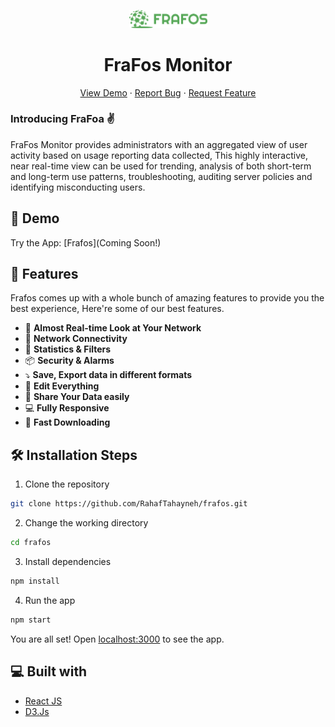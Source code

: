 <p align="center">
  <a href="https://www.frafos.com/">
    <img alt="ProPic" src="public/assets/logo.png" width="125" />
  </a>
</p>
<h1 align="center">FraFos Monitor</h1>

<p align="center">
    <a href="https://www.frafos.com/" target="blank">View Demo</a>
    ·
    <a href="https://github.com/RahafTahayneh/propic/issues/new/choose">Report Bug</a>
    ·
    <a href="https://github.com/RahafTahayneh/propic/issues/new/choose">Request Feature</a>
</p>

### Introducing FraFoa ✌️

FraFos Monitor provides administrators with an aggregated view of user activity based on usage reporting data collected, This highly interactive, near real-time view can be used for trending, analysis of both short-term and long-term use patterns, troubleshooting, auditing server policies and identifying misconducting users.

## 🚀 Demo

Try the App: [Frafos](Coming Soon!)

## 🧐 Features

Frafos comes up with a whole bunch of amazing features to provide you the best experience, Here're some of our best features.

- 💯 **Almost Real-time Look at Your Network**
- 🎩 **Network Connectivity**
- 👾 **Statistics & Filters**
- 📦 **Security & Alarms**
- ⤵️ **Save, Export data in different formats**
- 🍭 **Edit Everything**
- 🔖 **Share Your Data easily**
- 💻 **Fully Responsive**
- 🚀 **Fast Downloading**

## 🛠️ Installation Steps

1. Clone the repository

```bash
git clone https://github.com/RahafTahayneh/frafos.git
```

2. Change the working directory

```bash
cd frafos
```

3. Install dependencies

```bash
npm install
```

4. Run the app

```bash
npm start
```

You are all set! Open [localhost:3000](http://localhost:3000/) to see the app.

## 💻 Built with

- [React JS](https://react.dev/)
- [D3.Js](https://d3js.org/)
